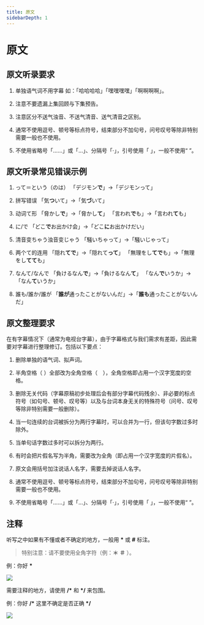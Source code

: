 ```yaml
---
title: 原文
sidebarDepth: 1
---
```


# 原文

## 原文听录要求

1. 单独语气词不用字幕  如：「哈哈哈哈」「嘿嘿嘿嘿」「啊啊啊啊」。

2. 注意不要遗漏上集回顾与下集预告。

3. 注意区分不送气浊音、不送气清音、送气清音之区别。

4. 通常不使用逗号、顿号等标点符号，结束部分不加句号，问号叹号等除非特别需要一般也不使用。

5. 不使用省略号「……」或「...」、分隔号「·」，引号使用「 」，一般不使用“ ”。

## 原文听录常见错误示例

1. って＝という（のは）
「デジモン**で**」->「デジモンって」

2. 拼写错误
「気**つ**いて」->「気**づ**いて」

3. 动词て形
「脅かし**で**」->「脅かし**て**」
「言われ**で**も」->「言われ**て**も」

4. に/で
「どこ**で**お出かけ会」->「どこ**に**お出かけだい」

5. 清音变ちゃう浊音变じゃう
「騒いちゃって」->「騒いじゃって」

6. 两个て的连用
「隠れ**てで**」->「隠れて**って**」
「無理をし**てで**も」->「無理をし**てて**も」

7. なんて/なんで
「負けるなん**で**」->「負けるなん**て**」
「なん**で**いうか」->「なん**て**いうか」

8. 誰も/誰か/誰が
「**誰が**通ったことがないんだ」->「**誰も**通ったことがないんだ」

## 原文整理要求

在有字幕情况下（通常为电视台字幕），由于字幕格式与我们需求有差距，因此需要对字幕进行整理修订。包括以下要点：

1. 删除单独的语气词、拟声词。

2. 半角空格（ ）全部改为全角空格（　），全角空格即占用一个汉字宽度的空格。

3. 删除无关代码（字幕原稿初步处理后会有部分字幕代码残余）、非必要的标点符号（如句号、顿号、叹号等）以及与台词本身无关的特殊符号（问号、叹号等除非特别需要一般删除）。

4. 当一句连续的台词被拆分为两行字幕时，可以合并为一行，但该句字数过多时除外。

5. 当单句话字数过多时可以拆分为两行。

6. 有时会把片假名写为半角，需要改为全角（即占用一个汉字宽度的片假名）。

7. 原文会用括号加注说话人名字，需要去掉说话人名字。

8. 通常不使用逗号、顿号等标点符号，结束部分不加句号，问号叹号等除非特别需要一般也不使用。

9. 不使用省略号「……」或「...」、分隔号「·」，引号使用「 」，一般不使用“ ”。

## 注释
听写之中如果有不懂或者不确定的地方，一般用 **\*** 或 **#** 标注。
> 特别注意：请不要使用全角字符（例：**＊** **＃** ）。

例：你好 **\***

![](https://static.tamersunion.net/wp-content/uploads/2019031119510976.png)

需要注释的地方，请使用 **/\*** 和 **\*/** 来包围。

例：你好  **/\*** 这里不确定是否正确 **\*/**

![](https://static.tamersunion.net/wp-content/uploads/2019031119511339.png)
